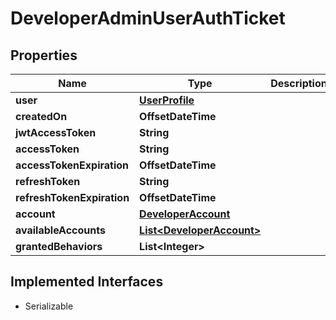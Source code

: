 

# DeveloperAdminUserAuthTicket


## Properties

| Name | Type | Description | Notes |
|------------ | ------------- | ------------- | -------------|
|**user** | [**UserProfile**](UserProfile.md) |  |  [optional] |
|**createdOn** | **OffsetDateTime** |  |  [optional] |
|**jwtAccessToken** | **String** |  |  [optional] |
|**accessToken** | **String** |  |  [optional] |
|**accessTokenExpiration** | **OffsetDateTime** |  |  [optional] |
|**refreshToken** | **String** |  |  [optional] |
|**refreshTokenExpiration** | **OffsetDateTime** |  |  [optional] |
|**account** | [**DeveloperAccount**](DeveloperAccount.md) |  |  [optional] |
|**availableAccounts** | [**List&lt;DeveloperAccount&gt;**](DeveloperAccount.md) |  |  [optional] |
|**grantedBehaviors** | **List&lt;Integer&gt;** |  |  [optional] |


## Implemented Interfaces

* Serializable


